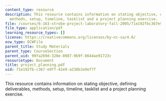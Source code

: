 ```yaml
---
content_type: resource
description: This resource contains information on stating objective, defining deliverables,
  methods, setup, timeline, tasklist and a project planning exercise.
file: /courses/6-163-strobe-project-laboratory-fall-2005/71e192fbc367e9ff42e9a238b3a9ef7f_project_planning.pdf
file_type: application/pdf
learning_resource_types: []
license: https://creativecommons.org/licenses/by-nc-sa/4.0/
ocw_type: OCWFile
parent_title: Study Materials
parent_type: CourseSection
parent_uid: 99fa269d-320e-8987-9b9f-8644ae91723c
resourcetype: Document
title: project_planning.pdf
uid: 71e192fb-c367-e9ff-42e9-a238b3a9ef7f
---
```

This resource contains information on stating objective, defining deliverables, methods, setup, timeline, tasklist and a project planning exercise.
